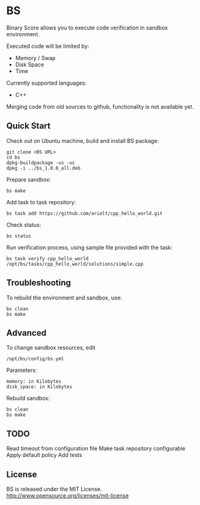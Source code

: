 BS
==

Binary Score allows you to execute code verification in sandbox environment. 

Executed code will be limited by:

 * Memory / Swap
 * Disk Space
 * Time
 
Currently supported languages:

 * C++

Merging code from old sources to github, functionality is not available yet.

## Quick Start

Check out on Ubuntu machine, build and install BS package:

    git clone <BS URL>
    cd bs
    dpkg-buildpackage -us -uc
    dpkg -i ../bs_1.0.0_all.deb

Prepare sandbox:

    bs make
        
Add task to task repository:

    bs task add https://github.com/arielt/cpp_hello_world.git
    
Check status:

    bs status

Run verification process, using sample file provided with the task:

    bs task verify cpp_hello_world /opt/bs/tasks/cpp_hello_world/solutions/simple.cpp

## Troubleshooting

To rebuild the environment and sandbox, use:

    bs clean
    bs make

## Advanced

To change sandbox resources, edit

    /opt/bs/config/bs.yml

Parameters:

    memory: in Kilobytes
    disk_space: in Kilobytes

Rebuild sandbox:

    bs clean
    bs make


## TODO

Read timeout from configuration file
Make task repository configurable
Apply default policy
Add tests

## License

BS is released under the MIT License. http://www.opensource.org/licenses/mit-license


